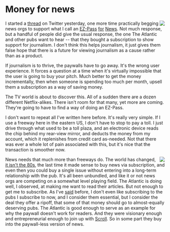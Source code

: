 # Money for news
<img src="http://scripting.com/images/2012/10/01/tenTons.gif" border="0" align="right">I started a <a href="https://twitter.com/davewiner/status/1291061013228421120">thread</a> on Twitter yesterday, one more time practically begging news orgs to support what I call an <a href="http://scripting.com/liveblog/users/davewiner/2016/02/12/1004.html">EZ-Pass</a> <a href="http://scripting.com/2020/06/23/115824.html?title=anEzpassForNews">for</a> <a href="http://scripting.com/2020/05/29.html#a135626">News</a>. Not much response, but a handful of people did give the usual response, the one The Atlantic and other pubs want to hear -- that they bought a subscription to show support for journalism. I don't think this helps journalism, it just gives them false hope that there is a future for viewing journalism as a cause rather than as a product. 

If journalism is to thrive, the paywalls have to go away. It's the wrong user experience. It forces a question at a time when it's virtually impossible that the user is going to buy your pitch. Much better to get the money incrementally, then when someone is spending too much per month, upsell them a subscription as a way of saving money. 

The TV world is about to discover this. All of a sudden there are a dozen different Netflix-alikes. There isn't room for that many, yet more are coming. They're going to have to find a way of doing an EZ-Pass. 

I don't want to repeat all I've written here before. It's really very simple. If I use a freeway here in the eastern US, I don't have to stop to pay a toll. I just drive through what used to be a toll plaza, and an electronic device reads the chip behind my rear-view mirror, and deducts the money from my account, which it replenishes from credit card as-needed. Not that there was ever a whole lot of pain associated with this, but it's nice that the transaction is smoother now.

<img src="http://scripting.com/images/2019/09/25/blackLab.png" border="0" align="right">News needs that much more than freeways do. The world has changed, <a href="http://scripting.com/2020/06/16/133627.html?title=newsHasBeenUnbundled">it isn't the 80s</a>, the last time it made sense to buy news via subscription, and even then you could buy a single issue without entering into a long-term relationship with the pub. It's all been unbundled, and like it or not news orgs are competing on a somewhat level playing field. The Atlantic is doing well, I observed, at making me want to read their articles. But not enough to get me to subscribe. As I've <a href="http://scripting.com/2020/06/16/133627.html?title=newsHasBeenUnbundled#a134117">said</a> before, I don't even like subscribing to the pubs I subscribe to now, and I consider them essential, but I consider the deal they offer a ripoff, that some of that money should go to almost-equally deserving pubs. The Atlantic is good enough to serve as an example for why the paywall doesn't work for readers. And they were visionary enough and entrepreneurial enough to join up with <a href="http://scripting.com/2020/02/17/150159.html?title=whatIsScroll">Scroll</a>. So in some part they buy into the paywall-less version of news. 

